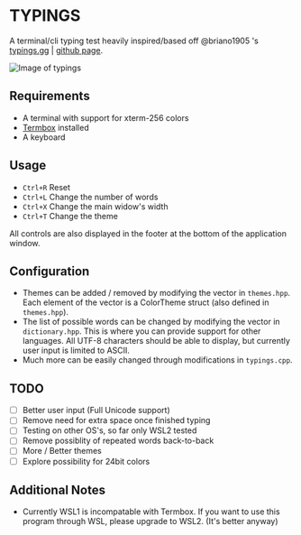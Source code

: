 # TYPINGS

A terminal/cli typing test heavily inspired/based off @briano1905 's [typings.gg](https://typings.gg) | [github page](https://github.com/briano1905/typings).

![Image of typings](https://i.imgur.com/umobort.png)

## Requirements
- A terminal with support for xterm-256 colors
- [Termbox](https://github.com/nsf/termbox) installed
- A keyboard

## Usage

- `Ctrl+R` Reset
- `Ctrl+L` Change the number of words
- `Ctrl+X` Change the main widow's width
- `Ctrl+T` Change the theme

All controls are also displayed in the footer at the bottom of the application window.

## Configuration

- Themes can be added / removed by modifying the vector in `themes.hpp`. Each element of the vector is a ColorTheme struct (also defined in `themes.hpp`).
- The list of possible words can be changed by modifying the vector in `dictionary.hpp`. This is where you can provide support for other languages. All UTF-8 characters should be able to display, but currently user input is limited to ASCII.
- Much more can be easily changed through modifications in `typings.cpp`.

## TODO
- [ ] Better user input (Full Unicode support)
- [ ] Remove need for extra space once finished typing
- [ ] Testing on other OS's, so far only WSL2 tested
- [ ] Remove possiblity of repeated words back-to-back
- [ ] More / Better themes
- [ ] Explore possibility for 24bit colors

## Additional Notes
- Currently WSL1 is incompatable with Termbox. If you want to use this program through WSL, please upgrade to WSL2. (It's better anyway)